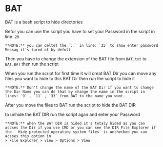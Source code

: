 # BAT
BAT is a bash script to hide directories

Befor you can use the script you have to set your Password in the script in line: `29`

```
**NOTE:** you can deltet the `::` in line: `25` to show enter password Messag it's turnd of by defult
```

Then you have to change the extension of the BAT file from `BAT.txt` to `BAT.BAT` then run the script

When you run the script for first time it will creat BAT Dir you can move any files you want to hide to this BAT Dir then run the script to hide it

```
**NOTE:** Don't change the name of the BAT Dir if you want to change the Dir Name you can do that by change the name in the script in lines: `9` , `11` , `33` from BAT to the name you want.
```

After you move the files to BAT run the script to hide the BAT DIR 

to unhide the BAT DIR run the script agan and enter your Password

```
**NOTE:** when the BAT DIR is hided it's totaly hided as you can accses the Dir if you use CMD or you can see the DIR File Explorer if the ` Hide protected operating system files` is unchecked you can acsses this option in 
> File Explorer > view > Options > View
```